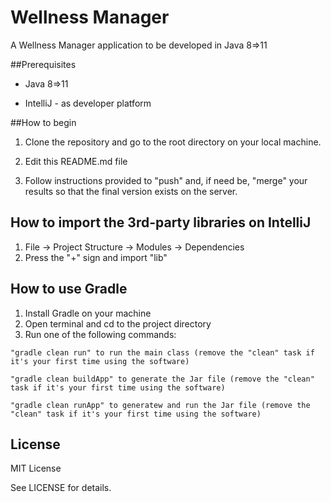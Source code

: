 # Wellness Manager

A Wellness Manager application to be developed in Java 8=>11

##Prerequisites

- Java 8=>11

- IntelliJ - as developer platform

##How to begin

1. Clone the repository and go to the root directory on your local machine.

2. Edit this README.md file

3. Follow instructions provided to "push" and, if need be, "merge" your results so that the final version exists on the server.

## How to import the 3rd-party libraries on IntelliJ
1. File -> Project Structure -> Modules -> Dependencies
2. Press the "+" sign and import "lib"

## How to use Gradle
1. Install Gradle on your machine
2. Open terminal and cd to the project directory
3. Run one of the following commands:
  ````
  "gradle clean run" to run the main class (remove the "clean" task if it's your first time using the software)
  ````
  
  ````
  "gradle clean buildApp" to generate the Jar file (remove the "clean" task if it's your first time using the software)
  ````
  
  ````
  "gradle clean runApp" to generatew and run the Jar file (remove the "clean" task if it's your first time using the software)
  ````

## License
MIT License

See LICENSE for details.
